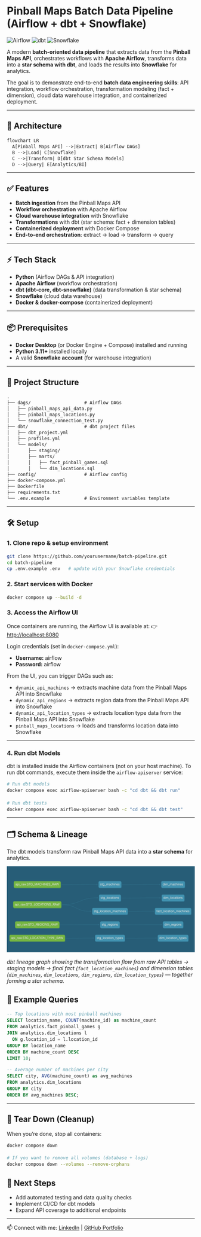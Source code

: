 # Pinball Maps Batch Data Pipeline (Airflow + dbt + Snowflake)

![Airflow](https://img.shields.io/badge/Airflow-3.0.6-blue)
![dbt](https://img.shields.io/badge/dbt-1.10.13-orange)
![Snowflake](https://img.shields.io/badge/Snowflake-Cloud-lightblue)

A modern **batch-oriented data pipeline** that extracts data from the **Pinball Maps API**, orchestrates workflows with **Apache Airflow**, transforms data into a **star schema with dbt**, and loads the results into **Snowflake** for analytics.  

The goal is to demonstrate end-to-end **batch data engineering skills**: API integration, workflow orchestration, transformation modeling (fact + dimension), cloud data warehouse integration, and containerized deployment.

---

## 📐 Architecture

```mermaid
flowchart LR
  A[Pinball Maps API] -->|Extract| B[Airflow DAGs]
  B -->|Load| C[Snowflake]
  C -->|Transform| D[dbt Star Schema Models]
  D -->|Query| E[Analytics/BI]
```

---

## ✅ Features

- **Batch ingestion** from the Pinball Maps API  
- **Workflow orchestration** with Apache Airflow  
- **Cloud warehouse integration** with Snowflake  
- **Transformations** with dbt (star schema: fact + dimension tables)  
- **Containerized deployment** with Docker Compose  
- **End-to-end orchestration**: extract → load → transform → query  

---

## ⚡ Tech Stack
- **Python** (Airflow DAGs & API integration)  
- **Apache Airflow** (workflow orchestration)  
- **dbt (dbt-core, dbt-snowflake)** (data transformation & star schema)  
- **Snowflake** (cloud data warehouse)  
- **Docker & docker-compose** (containerized deployment)  

---

## 📦 Prerequisites

- **Docker Desktop** (or Docker Engine + Compose) installed and running  
- **Python 3.11+** installed locally  
- A valid **Snowflake account** (for warehouse integration) 

---

## 📂 Project Structure
```
.
├── dags/                    # Airflow DAGs
│   ├── pinball_maps_api_data.py
│   ├── pinball_maps_locations.py
│   └── snowflake_connection_test.py
├── dbt/                     # dbt project files
│   ├── dbt_project.yml
│   ├── profiles.yml
│   └── models/
│       ├── staging/
│       ├── marts/
│       │   ├── fact_pinball_games.sql
│       │   └── dim_locations.sql
├── config/                  # Airflow config
├── docker-compose.yml
├── Dockerfile
├── requirements.txt
└── .env.example             # Environment variables template
```

---

## 🛠 Setup

### 1. Clone repo & setup environment
```bash
git clone https://github.com/yourusername/batch-pipeline.git
cd batch-pipeline
cp .env.example .env   # update with your Snowflake credentials
```

### 2. Start services with Docker
```bash
docker compose up --build -d
```

### 3. Access the Airflow UI
Once containers are running, the Airflow UI is available at:
👉 [http://localhost:8080](http://localhost:8080)

Login credentials (set in `docker-compose.yml`):
- **Username:** airflow
- **Password:** airflow  

From the UI, you can trigger DAGs such as:
- `dynamic_api_machines` → extracts machine data from the Pinball Maps API into Snowflake  
- `dynamic_api_regions` → extracts region data from the Pinball Maps API into Snowflake  
- `dynamic_api_location_types` → extracts location type data from the Pinball Maps API into Snowflake  
- `pinball_maps_locations` → loads and transforms location data into Snowflake

---

### 4. Run dbt Models
dbt is installed inside the Airflow containers (not on your host machine).
To run dbt commands, execute them inside the `airflow-apiserver` service: 

```bash
# Run dbt models
docker compose exec airflow-apiserver bash -c "cd dbt && dbt run"

# Run dbt tests
docker compose exec airflow-apiserver bash -c "cd dbt && dbt test"
```

---

## 🗂 Schema & Lineage

The dbt models transform raw Pinball Maps API data into a **star schema** for analytics.

![dbt Lineage Graph](./assets/dbt_lineage_graph.png)

*dbt lineage graph showing the transformation flow from raw API tables → staging models → 
final fact (`fact_location_machines`) and dimension tables (`dim_machines`, `dim_locations`, 
`dim_regions`, `dim_location_types`) — together forming a star schema.*


## 🔎 Example Queries

```sql
-- Top locations with most pinball machines
SELECT location_name, COUNT(machine_id) as machine_count
FROM analytics.fact_pinball_games g
JOIN analytics.dim_locations l
  ON g.location_id = l.location_id
GROUP BY location_name
ORDER BY machine_count DESC
LIMIT 10;
```

```sql
-- Average number of machines per city
SELECT city, AVG(machine_count) as avg_machines
FROM analytics.dim_locations
GROUP BY city
ORDER BY avg_machines DESC;
```

---

## 🧹 Tear Down (Cleanup)
When you’re done, stop all containers:

```bash
docker compose down

# If you want to remove all volumes (database + logs)
docker compose down --volumes --remove-orphans
```

## 🔮 Next Steps

- Add automated testing and data quality checks
- Implement CI/CD for dbt models
- Expand API coverage to additional endpoints

---

📫 Connect with me: [LinkedIn](https://www.linkedin.com/in/wes-martin/) | [GitHub Portfolio](https://github.com/WesJM/WesJM)
